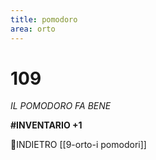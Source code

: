 ```yaml
---
title: pomodoro
area: orto
---
```

# 109
_IL POMODORO FA BENE_

**#INVENTARIO +1**

👣INDIETRO [[9-orto-i pomodori]]
